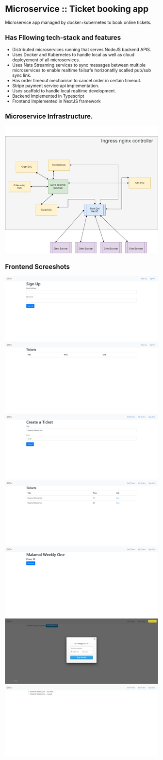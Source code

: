 # Microservice :: Ticket booking app 
Microservice app managed by docker+kubernetes to book online tickets.

## Has Fllowing tech-stack and features
- Distributed microservices running that serves NodeJS backend APIS.
- Uses Docker and Kubernetes to handle local as well as cloud deployement of all microservices.
- Uses Nats Streaming services to sync messages between multiple microservices to enable realtime failsafe horizonatlly scalled pub/sub sync link.
- Has order timeout mechanism to cancel order in certain timeout.
- Stripe payment service api implementation.
- Uses scaffold to handle local realtime development.
- Backend Implemented in Typescript
- Frontend Implemented in NextJS framework

## Microservice Infrastructure.
![Infrastructure](./assets/depl-diagram.png)

## Frontend Screeshots

![Infrastructure](./assets/signup.png)
![Infrastructure](./assets/landingpage.png)
![Infrastructure](./assets/create-ticket.png)
![Infrastructure](./assets/ticket-listing.png)
![Infrastructure](./assets/ticket-details.png)
![Infrastructure](./assets/ticket-buy.png)
![Infrastructure](./assets/order-listing.png)
